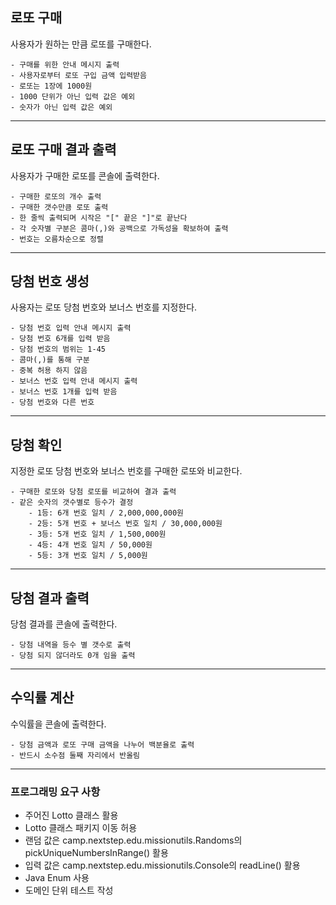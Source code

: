## 로또 구매
사용자가 원하는 만큼 로또를 구매한다.
~~~
- 구매를 위한 안내 메시지 출력
- 사용자로부터 로또 구입 금액 입력받음
- 로또는 1장에 1000원
- 1000 단위가 아닌 입력 값은 예외
- 숫자가 아닌 입력 값은 예외
~~~
---
## 로또 구매 결과 출력
사용자가 구매한 로또를 콘솔에 출력한다.
~~~
- 구매한 로또의 개수 출력
- 구매한 갯수만큼 로또 출력
- 한 줄씩 출력되며 시작은 "[" 끝은 "]"로 끝난다
- 각 숫자별 구분은 콤마(,)와 공백으로 가독성을 확보하여 출력
- 번호는 오름차순으로 정렬
~~~
---
## 당첨 번호 생성
사용자는 로또 당첨 번호와 보너스 번호를 지정한다.
~~~
- 당첨 번호 입력 안내 메시지 출력
- 당첨 번호 6개를 입력 받음
- 당첨 번호의 범위는 1-45
- 콤마(,)를 통해 구분
- 중복 허용 하지 않음
- 보너스 번호 입력 안내 메시지 출력
- 보너스 번호 1개를 입력 받음
- 당첨 번호와 다른 번호
~~~
---
## 당첨 확인
지정한 로또 당첨 번호와 보너스 번호를 구매한 로또와 비교한다.
~~~
- 구매한 로또와 당첨 로또를 비교하여 결과 출력
- 같은 숫자의 갯수별로 등수가 결정 
    - 1등: 6개 번호 일치 / 2,000,000,000원
    - 2등: 5개 번호 + 보너스 번호 일치 / 30,000,000원
    - 3등: 5개 번호 일치 / 1,500,000원
    - 4등: 4개 번호 일치 / 50,000원
    - 5등: 3개 번호 일치 / 5,000원
~~~
---
## 당첨 결과 출력
당첨 결과를 콘솔에 출력한다.
~~~
- 당첨 내역을 등수 별 갯수로 출력
- 당첨 되지 않더라도 0개 임을 출력
~~~
---
## 수익률 계산
수익률을 콘솔에 출력한다.
~~~
- 당첨 금액과 로또 구매 금액을 나누어 백분율로 출력
- 반드시 소수점 둘째 자리에서 반올림
~~~
---
### 프로그래밍 요구 사항
- 주어진 Lotto 클래스 활용
- Lotto 클래스 패키지 이동 허용
- 랜덤 값은 camp.nextstep.edu.missionutils.Randoms의 pickUniqueNumbersInRange() 활용
- 입력 값은 camp.nextstep.edu.missionutils.Console의 readLine() 활용
- Java Enum 사용
- 도메인 단위 테스트 작성